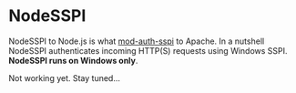 NodeSSPI
========

NodeSSPI to Node.js is what [mod-auth-sspi](https://code.google.com/p/mod-auth-sspi/) to Apache. In a nutshell NodeSSPI authenticates incoming HTTP(S) requests using Windows SSPI. **NodeSSPI runs on Windows only**.

Not working yet. Stay tuned...
